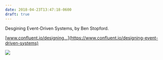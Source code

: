 ```yaml
---
date: 2018-04-23T13:47:18-0600
draft: true
---
```




Desgining Event-Driven Systems, by Ben Stopford.

[www.confluent.io/designing…](https://www.confluent.io/designing-event-driven-systems)

![](/images/2018/4adea0cc45.jpg)



